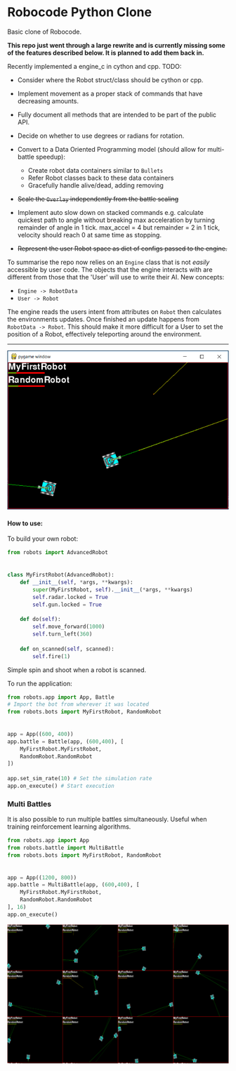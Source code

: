 # Robocode Python Clone

Basic clone of Robocode.

__This repo just went through a large rewrite and is currently missing some of the features described below.  It is planned to add them back in.__

Recently implemented a engine_c in cython and cpp.
TODO:

* Consider where the Robot struct/class should be cython or cpp.

* Implement movement as a proper stack of commands that have decreasing amounts.
* Fully document all methods that are intended to be part of the public API.
* Decide on whether to use degrees or radians for rotation.
* Convert to a Data Oriented Programming model (should allow for multi-battle speedup):
  * Create robot data containers similar to `Bullets`
  * Refer Robot classes back to these data containers
  * Gracefully handle alive/dead, adding removing
* ~~Scale the `Overlay` independently from the battle scaling~~
* Implement auto slow down on stacked commands e.g. calculate quickest path to angle without breaking max acceleration by turning remainder of angle in 1 tick.  max_accel = 4 but remainder = 2 in 1 tick, velocity should reach 0 at same time as stopping.
* ~~Represent the user Robot space as dict of configs passed to the engine.~~

To summarise the repo now relies on an `Engine` class that is not _easily_ accessible by user code.  The objects that the engine interacts with are different from those that the 'User' will use to write their AI.
New concepts:

* `Engine -> RobotData`
* `User -> Robot`

The engine reads the users intent from attributes on `Robot` then calculates the environments updates.  Once finished an update happens from `RobotData -> Robot`.  This should make it more difficult for a User to set the position of a Robot, effectively teleporting around the environment.

***

![Battle Image](/docs/images/battle.png)

#### How to use: ####

To build your own robot:

```python
from robots import AdvancedRobot


class MyFirstRobot(AdvancedRobot):
    def __init__(self, *args, **kwargs):
        super(MyFirstRobot, self).__init__(*args, **kwargs)
        self.radar.locked = True
        self.gun.locked = True

    def do(self):
        self.move_forward(1000)
        self.turn_left(360)

    def on_scanned(self, scanned):
        self.fire(1)
```

Simple spin and shoot when a robot is scanned.

To run the application:

```python
from robots.app import App, Battle
# Import the bot from wherever it was located
from robots.bots import MyFirstRobot, RandomRobot


app = App((600, 400))
app.battle = Battle(app, (600,400), [
    MyFirstRobot.MyFirstRobot,
    RandomRobot.RandomRobot
])

app.set_sim_rate(10) # Set the simulation rate
app.on_execute() # Start execution
```

### Multi Battles

It is also possible to run multiple battles simultaneously.
Useful when training reinforcement learning algorithms.

```python
from robots.app import App
from robots.battle import MultiBattle
from robots.bots import MyFirstRobot, RandomRobot


app = App((1200, 800))
app.battle = MultiBattle(app, (600,400), [
    MyFirstRobot.MyFirstRobot,
    RandomRobot.RandomRobot
], 16)
app.on_execute()
```

![Multi_Battle Image](/docs/images/multi_battle.png)
